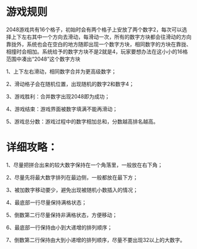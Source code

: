 # 游戏规则
2048游戏共有16个格子，初始时会有两个格子上安放了两个数字2，每次可以选择上下左右其中一个方向去滑动，每滑动一次，所有的数字方块都会往滑动的方向靠拢外，系统也会在空白的地方随即出现一个数字方块，相同数字的方块在靠拢、相撞时会相加。系统给予的数字方块不是2就是4，玩家要想办法在这小小的16格范围中凑出“2048”这个数字方块

1、上下左右滑动，相同数字合并为更高级数字；

2、滑动格子会在随机位置，出现随机的数字2和数字4；

3、游戏胜利：合并数字出现2048即为成功；

4、游戏结束：游戏界面被数字填满不能再滑动；

5、游戏总分数：游戏过程中的数字相加总和，分数越高排名越高。

# 详细攻略：
1、尽量把拼合出来的较大数字保持在一个角落里，一般放在右下角；

2、尽量先将最大数字排列在最边侧，一般都放在最下方；

3、被加数字移动要少，避免出现被随机小数插入的情况；

4、最底部一行尽量保持满格状态；

5、倒数第二行尽量保持非满格状态，方便移动；

6、最底部一行保持由小到大递增的排列顺序；

7、倒数第二行保持由大到小递增的排列顺序，尽量不要出现32以上的大数字。
